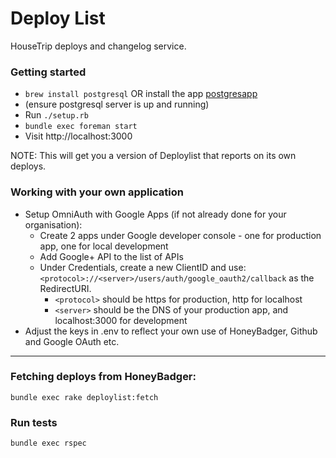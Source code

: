# Deploy List

HouseTrip deploys and changelog service.

### Getting started

* `brew install postgresql` OR install the app [postgresapp](http://postgresapp.com/)
* (ensure postgresql server is up and running)
* Run `./setup.rb`
* `bundle exec foreman start`
* Visit http://localhost:3000

NOTE: This will get you a version of Deploylist that reports on its own deploys.

### Working with your own application
* Setup OmniAuth with Google Apps (if not already done for your organisation):
  * Create 2 apps under Google developer console - one for production app, one for local development
  * Add Google+ API to the list of APIs
  * Under Credentials, create a new ClientID and use: `<protocol>://<server>/users/auth/google_oauth2/callback` as the RedirectURI.
    * `<protocol>` should be https for production, http for localhost
    * `<server>` should be the DNS of your production app, and localhost:3000 for development
* Adjust the keys in .env to reflect your own use of HoneyBadger, Github and Google OAuth etc.

---

### Fetching deploys from HoneyBadger:

    bundle exec rake deploylist:fetch

### Run tests

    bundle exec rspec
